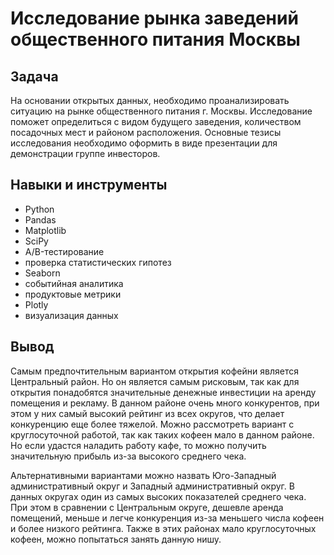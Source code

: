 # Исследование рынка заведений общественного питания Москвы

## Задача

На основании открытых данных, необходимо проанализировать ситуацию на рынке общественного питания г. Москвы. Исследование поможет определиться с видом будущего заведения, количеством посадочных мест и районом расположения. Основные тезисы исследования необходимо оформить в виде презентации для демонстрации группе инвесторов.

## Навыки и инструменты

- Python
- Pandas
- Matplotlib
- SciPy
- A/B-тестирование
- проверка статистических гипотез
- Seaborn
- событийная аналитика
- продуктовые метрики
- Plotly
- визуализация данных

## Вывод

Самым предпочтительным вариантом открытия кофейни является Центральный район. Но он является самым рисковым, так как для открытия понадобятся значительные денежные инвестиции на аренду помещения и рекламу. В данном районе очень много конкурентов, при этом у них самый высокий рейтинг из всех округов, что делает конкуренцию еще более тяжелой. Можно рассмотреть вариант с круглосуточной работой, так как таких кофеен мало в данном районе. Но если удастся наладить работу кафе, то можно получить значительную прибыль из-за высокого среднего чека.

 Альтернативными вариантами можно назвать Юго-Западный административный округ и Западный административный округ. В данных округах один из самых высоких показателей среднего чека. При этом в сравнении с Центральным округе, дешевле аренда помещений, меньше и легче конкуренция из-за меньшего числа кофеен и более низкого рейтинга. Также в этих районах мало круглосуточных кофеен, можно попытаться занять данную нишу.
